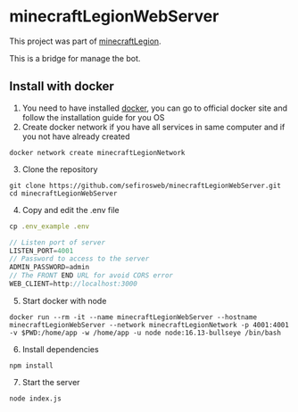 # minecraftLegionWebServer

This project was part of [minecraftLegion](https://github.com/sefirosweb/minecraftLegion).

This is a bridge for manage the bot.

## Install with docker

1. You need to have installed [docker](https://docs.docker.com/desktop/windows/wsl/), you can go to official docker site and follow the installation guide for you OS
2. Create docker network if you have all services in same computer and if you not have already created

```
docker network create minecraftLegionNetwork
```

3. Clone the repository

```
git clone https://github.com/sefirosweb/minecraftLegionWebServer.git
cd minecraftLegionWebServer
```

4. Copy and edit the .env file

```js
cp .env_example .env

// Listen port of server
LISTEN_PORT=4001
// Password to access to the server
ADMIN_PASSWORD=admin
// The FRONT END URL for avoid CORS error
WEB_CLIENT=http://localhost:3000
```

5. Start docker with node

```
docker run --rm -it --name minecraftLegionWebServer --hostname minecraftLegionWebServer --network minecraftLegionNetwork -p 4001:4001 -v $PWD:/home/app -w /home/app -u node node:16.13-bullseye /bin/bash
```

6. Install dependencies

```
npm install
```

7. Start the server

```
node index.js
```
